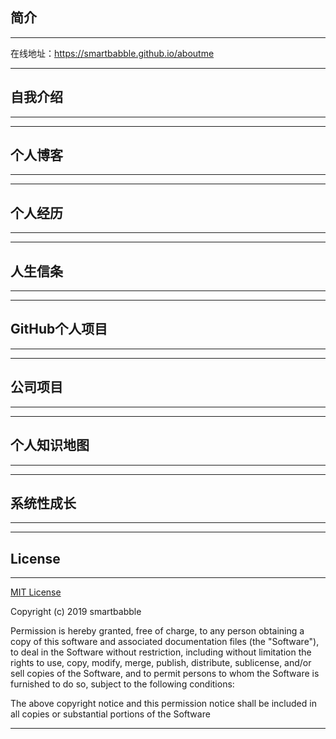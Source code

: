 ## 简介
---

在线地址：https://smartbabble.github.io/aboutme

---
## 自我介绍
---
---
## 个人博客
---
---
## 个人经历
---
---
## 人生信条
---
---
## GitHub个人项目
---
---
## 公司项目
---
---
## 个人知识地图
---
---
## 系统性成长
---
---
## License
---
[MIT License](LICENSE)

Copyright (c) 2019 smartbabble

Permission is hereby granted, free of charge, to any person obtaining a copy
of this software and associated documentation files (the "Software"), to deal
in the Software without restriction, including without limitation the rights
to use, copy, modify, merge, publish, distribute, sublicense, and/or sell
copies of the Software, and to permit persons to whom the Software is
furnished to do so, subject to the following conditions:

The above copyright notice and this permission notice shall be included in all
copies or substantial portions of the Software

---

